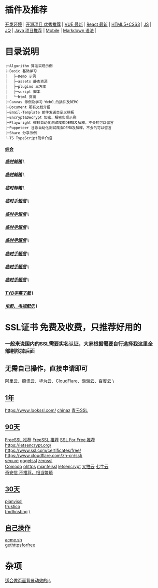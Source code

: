 # 插件及推荐
[开发环境](./Document/Environment.md) |
[开源项目 优秀推荐](./Document/Project.md) | 
[VUE 最新](./Document/JS.md) | 
[React 最新](./Document/JS.md) | 
[HTML5+CSS3](./Document/HTML.md) | 
[JS](./Document/JS.md) | 
[JQ](./Document/JS.md) | 
[Java 项目推荐](./Document/Java.md) | 
[Mobile](./Document/Mobile.md) | 
[Markdown 语法](./Document/MarkDown.md) |

# 目录说明
```<!-- markdownlint-capture -->
┌─Algorithm 算法实现示例
├─Basic 基础学习
│   ├─Demo 示例
│   ├─assets 静态资源
│   ├─plugins 三方库
│   ├─script 脚本
│   └─html 页面
│─Canvas 示例及学习 WebGL的插件及DEMO
│─Document 所有文档介绍
│─Email-Template 邮件发送自定义模板
│─Encrypt&Decrypt 加密、解密实现示例
│─Playwright 微软自动化测试爬虫DEMO及解释，不会的可以留言
│─Puppeteer 谷歌自动化测试爬虫DEMO及解释，不会的可以留言
│─Share 分享示例
└─TS TypeScript简单介绍
```
#### [综合](https://iyideng.vip/welfare/lookssl-com.html)
##### [临时邮箱](https://www.linshi-email.com/) \
##### [临时邮箱](https://temp-mail.org/) \
##### [临时邮箱](https://www.guerrillamail.com/) \

##### [临时手短信](https://www.storytrain.info/) \
##### [临时手短信](https://yunduanxin.net/) \
##### [临时手短信](https://www.supercloudsms.com/zh/) \
##### [临时手短信](https://www.yunjiema.top/zh/) \
##### [临时手短信](https://www.yunduanxin.xyz/zh/) \
##### [临时手短信](https://www.free-sms-receive.com/zh/) \
##### [临时手短信](https://www.sms-receive-online.com/) \

##### [TYB字幕下载](https://addyoutube.com/) \
##### [电影、电视配乐](https://www.tunefind.com/) \

# SSL证书 免费及收费，只推荐好用的
### 一般来说国内的SSL需要实名认证，大家根据需要自行选择我这里全部剔除掉后面
## 无需自己操作，直接申请即可
阿里云、腾讯云、华为云、CloudFlare、滴滴云、百度云 \
## [1年]()
https://www.lookssl.com/
[chinaz](http://aq.chinaz.com/SSL)
[青云SSL](https://www.qingcloud.com/pricing#/SSLCertificate)
## [90天]()
[FreeSSL 推荐](https://freessl.org/)
[FreeSSL 推荐](https://freessl.cn/)
[SSL For Free 推荐](https://www.sslforfree.com/) \
https://letsencrypt.org/ \
https://www.ssl.com/certificates/free/ \
https://www.cloudflare.com/zh-cn/ssl/ \
[secure](https://secure.ssl.com/certificates/free/buy)
[gogetssl](https://www.gogetssl.com/sslcerts/free-ssl/)
[zerossl](https://zerossl.com/) \
[Comodo](https://www.sslchaoshi.com/ssl/brand/5)
[ohttps](https://ohttps.com/)
[mianfeissl](https://www.mianfeissl.com/)
[letsencrypt](https://letsencrypt.osfipin.com/)
[又拍云](https://www.upyun.com/products/ssl)
[七牛云 ](https://www.qiniu.com/products/ssl) \
[奇安信 不推荐，相当繁琐](https://wangzhan.qianxin.com/)
## [30天]()
[pianyissl](https://www.pianyissl.com/) \
[trustico](https://www.trustico.com.hk/dv/comodo/trial/free-comodo-trial-certificate.php) \
[tmdhosting](https://www.tmdhosting.com/ssl-certificates.html) \
## [自己操作]()
[acme.sh](https://github.com/acmesh-official/acme.sh) \
[gethttpsforfree](https://gethttpsforfree.com/)

# 杂项
[适合做页面背景动效的js](http://paperjs.org/)
